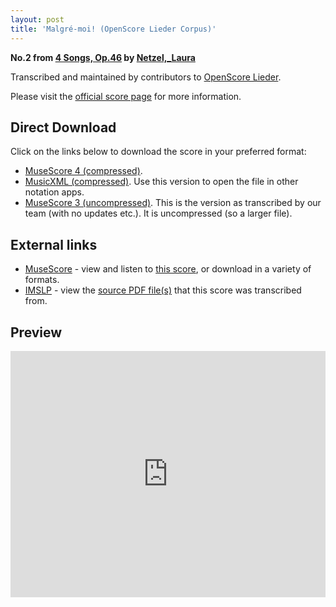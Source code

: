 ```yaml
---
layout: post
title: 'Malgré-moi! (OpenScore Lieder Corpus)'
---
```


__No.2 from [4 Songs, Op.46](https://fourscoreandmore.org/OpenScore/Netzel%2C_Laura/4_Songs%2C_Op.46/) by [Netzel,_Laura](https://fourscoreandmore.org/OpenScore/Netzel%2C_Laura)__

Transcribed and maintained by contributors to [OpenScore Lieder].

Please visit the [official score page] for more information.

[official score page]: https://musescore.com/openscore-lieder-corpus/scores/6661586
[OpenScore Lieder]: https://musescore.com/openscore-lieder-corpus

## Direct Download

Click on the links below to download the score in your preferred format:
- [MuseScore 4 (compressed)](https://fourscoreandmore.org/OpenScore/Netzel%2C_Laura/4_Songs%2C_Op.46/2_Malgr%C3%A9-moi%21.mscz).
- [MusicXML (compressed)](https://fourscoreandmore.org/OpenScore/Netzel%2C_Laura/4_Songs%2C_Op.46/2_Malgr%C3%A9-moi%21.mxl). Use this version to open the file in other notation apps.
- [MuseScore 3 (uncompressed)](https://raw.githubusercontent.com/OpenScore/Lieder/refs/heads/main/scores/Netzel%2C_Laura/4_Songs%2C_Op.46/2_Malgr%C3%A9-moi%21/lc6661586.mscx). This is the version as transcribed by our team (with no updates etc.). It is uncompressed (so a larger file).

## External links

- [MuseScore] - view and listen to [this score][MuseScore], or download in a variety of formats.
- [IMSLP] - view the [source PDF file(s)][IMSLP] that this score was transcribed from.

[MuseScore]: https://musescore.com/score/6661586
[IMSLP]: https://imslp.org/wiki/Special:ReverseLookup/434426

## Preview

<iframe width="100%" height="394" src="https://musescore.com/openscore-lieder-corpus/scores/6661586/embed" frameborder="0" allowfullscreen allow="autoplay; fullscreen"></iframe>
